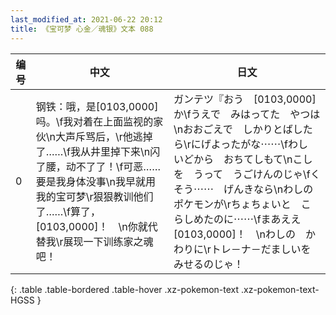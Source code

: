 ```yaml
---
last_modified_at: 2021-06-22 20:12
title: 《宝可梦 心金／魂银》文本 088
---
```

| 编号 | 中文 | 日文 |
| ---- | ---- | ---- |
| 0 | 钢铁：哦，是[0103,0000]吗。\f我对着在上面监视的家伙\n大声斥骂后，\r他逃掉了……\f我从井里掉下来\n闪了腰，动不了了！\f可恶……要是我身体没事\n我早就用我的宝可梦\r狠狠教训他们了……\f算了，[0103,0000]！　\n你就代替我\r展现一下训练家之魂吧！ | ガンテツ『おう　[0103,0000]か\fうえで　みはってた　やつは\nおおごえで　しかりとばしたら\rにげよったがな⋯⋯\fわし　いどから　おちてしもて\nこしを　うって　うごけんのじゃ\fくそう⋯⋯　げんきなら\nわしの　ポケモンが\rちょちょいと　こらしめたのに⋯⋯\fまあええ　[0103,0000]！　\nわしの　かわりに\rトレ－ナ－だましいを　みせるのじゃ！ |
{: .table .table-bordered .table-hover .xz-pokemon-text .xz-pokemon-text-HGSS }